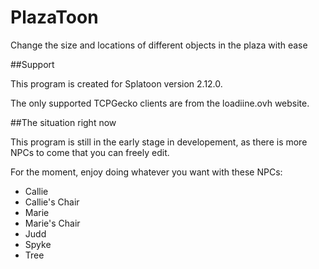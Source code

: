 # PlazaToon
Change the size and locations of different objects in the plaza with ease

##Support

This program is created for Splatoon version 2.12.0.

The only supported TCPGecko clients are from the loadiine.ovh website.

##The situation right now

This program is still in the early stage in developement, as there is more NPCs to come that you can freely edit.

For the moment, enjoy doing whatever you want with these NPCs:

+ Callie
+ Callie's Chair
+ Marie
+ Marie's Chair
+ Judd
+ Spyke
+ Tree
